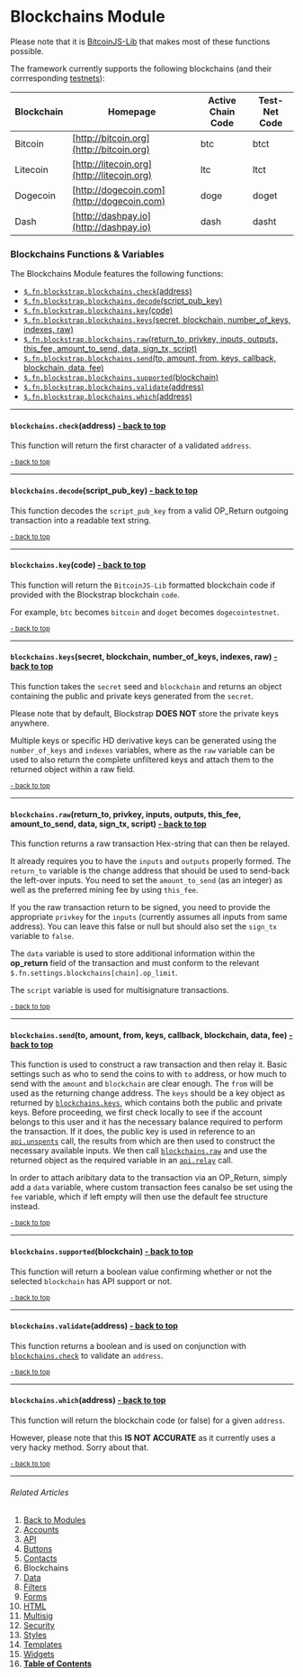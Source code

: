 Blockchains Module <a name="docs_home"></a>
==========================================

Please note that it is [BitcoinJS-Lib](http://bitcoinjs.org) that makes most of these functions possible.

The framework currently supports the following blockchains (and their corrresponding [testnets](https://en.bitcoin.it/wiki/Testnet)):

| Blockchain | Homepage | Active Chain Code | Test-Net Code |
|------------|----------|-------------------|---------------|
|Bitcoin|[http://bitcoin.org](http://bitcoin.org)|btc|btct|
|Litecoin|[http://litecoin.org](http://litecoin.org)|ltc|ltct|
|Dogecoin|[http://dogecoin.com](http://dogecoin.com)|doge|doget|
|Dash|[http://dashpay.io](http://dashpay.io)|dash|dasht|

### Blockchains Functions & Variables

The Blockchains Module features the following functions:

* [`$.fn.blockstrap.blockchains.check`(address)](#blockchains_check)
* [`$.fn.blockstrap.blockchains.decode`(script_pub_key)](#blockchains_decode)
* [`$.fn.blockstrap.blockchains.key`(code)](#blockchains_key)
* [`$.fn.blockstrap.blockchains.keys`(secret, blockchain, number_of_keys, indexes, raw)](#blockchains_keys)
* [`$.fn.blockstrap.blockchains.raw`(return_to, privkey, inputs, outputs, this_fee, amount_to_send, data, sign_tx, script)](#blockchains_raw)
* [`$.fn.blockstrap.blockchains.send`(to, amount, from, keys, callback, blockchain, data, fee)](#blockchains_send)
* [`$.fn.blockstrap.blockchains.supported`(blockchain)](#blockchains_supported)
* [`$.fn.blockstrap.blockchains.validate`(address)](#blockchains_validate)
* [`$.fn.blockstrap.blockchains.which`(address)](#blockchains_which)

--------------------------------------------------------------------------------

#### `blockchains.check`(address) <a name="blockchains_check" class="pull-right" href="#docs_home"><i class="glyphicon glyphicon-upload"></i>- back to top</a>

This function will return the first character of a validated `address`.

<a href="#docs_home"><small>- back to top</small></a>

--------------------------------------------------------------------------------

#### `blockchains.decode`(script_pub_key) <a name="blockchains_decode" class="pull-right" href="#docs_home"><i class="glyphicon glyphicon-upload"></i>- back to top</a>

This function decodes the `script_pub_key` from a valid OP_Return outgoing transaction into a readable text string.

<a href="#docs_home"><small>- back to top</small></a>

--------------------------------------------------------------------------------

#### `blockchains.key`(code) <a name="blockchains_key" class="pull-right" href="#docs_home"><i class="glyphicon glyphicon-upload"></i>- back to top</a>

This function will return the `BitcoinJS-Lib` formatted blockchain code if provided with the Blockstrap blockchain `code`. 

For example, `btc` becomes `bitcoin` and `doget` becomes `dogecointestnet`.

<a href="#docs_home"><small>- back to top</small></a>

--------------------------------------------------------------------------------

#### `blockchains.keys`(secret, blockchain, number_of_keys, indexes, raw) <a name="blockchains_keys" class="pull-right" href="#docs_home"><i class="glyphicon glyphicon-upload"></i>- back to top</a>

This function takes the `secret` seed and `blockchain` and returns an object containing the public and private keys generated from the `secret`.

Please note that by default, Blockstrap __DOES NOT__ store the private keys anywhere.

Multiple keys or specific HD derivative keys can be generated using the `number_of_keys` and `indexes` variables, where as the `raw` variable can be used to also return the complete unfiltered keys and attach them to the returned object within a raw field.

<a href="#docs_home"><small>- back to top</small></a>

--------------------------------------------------------------------------------

#### `blockchains.raw`(return_to, privkey, inputs, outputs, this_fee, amount_to_send, data, sign_tx, script) <a name="blockchains_raw" class="pull-right" href="#docs_home"><i class="glyphicon glyphicon-upload"></i>- back to top</a>

This function returns a raw transaction Hex-string that can then be relayed.

It already requires you to have the `inputs` and `outputs` properly formed. The `return_to` variable is the change address that should be used to send-back the left-over inputs. You need to set the `amount_to_send` (as an integer) as well as the preferred mining fee by using `this_fee`.

If you the raw transaction return to be signed, you need to provide the appropriate `privkey` for the `inputs` (currently assumes all inputs from same address). You can leave this false or null but should also set the `sign_tx` variable to `false`.

The `data` variable is used to store additional information within the __op_return__ field of the transaction and must conform to the relevant `$.fn.settings.blockchains[chain].op_limit`.

The `script` variable is used for multisignature transactions.

<a href="#docs_home"><small>- back to top</small></a>

--------------------------------------------------------------------------------

#### `blockchains.send`(to, amount, from, keys, callback, blockchain, data, fee) <a name="blockchains_send" class="pull-right" href="#docs_home"><i class="glyphicon glyphicon-upload"></i>- back to top</a>

This function is used to construct a raw transaction and then relay it. Basic settings such as who to send the coins to with `to` address, or how much to send with the `amount` and `blockchain` are clear enough. The `from` will be used as the returning change address. The `keys` should be a key object as returned by [`blockchains.keys`](#blockchains_keys), which contains both the public and private keys. Before proceeding, we first check locally to see if the account belongs to this user and it has the necessary balance required to perform the transaction. If it does, the public key is used in reference to an [`api.unspents`](../api/#api_unspents) call, the results from which are then used to construct the necessary available inputs. We then call [`blockchains.raw`](#blockchains_raw) and use the returned object as the required variable in an [`api.relay`](../api/#api_relay) call.

In order to attach aribitary data to the transaction via an OP_Return, simply add a `data` variable, where custom transaction fees canalso be set using the `fee` variable, which if left empty will then use the default fee structure instead.

<a href="#docs_home"><small>- back to top</small></a>

--------------------------------------------------------------------------------

#### `blockchains.supported`(blockchain) <a name="blockchains_check" class="pull-right" href="#docs_home"><i class="glyphicon glyphicon-upload"></i>- back to top</a>

This function will return a boolean value confirming whether or not the selected `blockchain` has API support or not.

<a href="#docs_home"><small>- back to top</small></a>

--------------------------------------------------------------------------------

#### `blockchains.validate`(address) <a name="blockchains_validate" class="pull-right" href="#docs_home"><i class="glyphicon glyphicon-upload"></i>- back to top</a>

This function returns a boolean and is used on conjunction with [`blockchains.check`](#blockchains_check) to validate an `address`.

<a href="#docs_home"><small>- back to top</small></a>

--------------------------------------------------------------------------------

#### `blockchains.which`(address) <a name="blockchains_which" class="pull-right" href="#docs_home"><i class="glyphicon glyphicon-upload"></i>- back to top</a>

This function will return the blockchain code (or false) for a given `address`.

However, please note that this __IS NOT ACCURATE__ as it currently uses a very hacky method. Sorry about that.

<a href="#docs_home"><small>- back to top</small></a>

---

###### Related Articles

01. [Back to Modules](../../modules/)
02. [Accounts](../accounts/)
03. [API](../api/)
04. [Buttons](../buttons/)
05. [Contacts](../contacts/)
06. Blockchains
07. [Data](../data/)
08. [Filters](../filters/)
09. [Forms](../forms/)
10. [HTML](../html/)
11. [Multisig](../multisig/)
12. [Security](../security/)
13. [Styles](../styles/)
14. [Templates](../templates/)
15. [Widgets](../widgets/)
16. [__Table of Contents__](../../../)